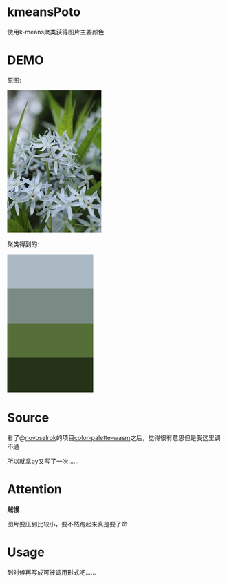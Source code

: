 # kmeansPoto

使用k-means聚类获得图片主要颜色

# DEMO

原图:

![source](./Amsonia.JPG)

聚类得到的:

![clusters](./Amsonia.JPG.result.bmp)

# Source

看了@[novoselrok]的项目[color-palette-wasm]之后，觉得很有意思但是我这里调不通

所以就拿py又写了一次……

# Attention
<strong>贼慢</strong>

图片要压到比较小，要不然跑起来真是要了命

# Usage

到时候再写成可被调用形式吧……

[novoselrok]:https://github.com/novoselrok
[color-palette-wasm]:https://github.com/novoselrok/color-palette-wasm
